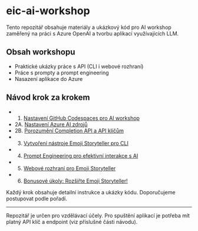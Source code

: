 # eic-ai-workshop

Tento repozitář obsahuje materiály a ukázkový kód pro AI workshop zaměřený na práci s Azure OpenAI a tvorbu aplikací využívajících LLM.

## Obsah workshopu

- Praktické ukázky práce s API (CLI i webové rozhraní)
- Práce s prompty a prompt engineering
- Nasazení aplikace do Azure

## Návod krok za krokem

- 1. [Nastavení GitHub Codespaces pro AI workshop](01-codespaces.md)
- 2A. [Nastavení Azure AI zdrojů](02A-azure-ai.md)
- 2B. [Porozumění Completion API a API klíčům](02B-completions-api-key.md)
- 3. [Vytvoření nástroje Emoji Storyteller pro CLI](03-cli-tool.md)
- 4. [Prompt Engineering pro efektivní interakce s AI](04-prompt-engineering.md)
- 5. [Webové rozhraní pro Emoji Storyteller](05-web-ui.md)
- 6. [Bonusové úkoly: Rozšiřte Emoji Storyteller!](06-bonus.md)

Každý krok obsahuje detailní instrukce a ukázky kódu. Doporučujeme postupovat podle pořadí.

---

Repozitář je určen pro vzdělávací účely. Pro spuštění aplikací je potřeba mít platný API klíč a endpoint (viz příslušné části návodu).
